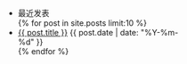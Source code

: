 <div class="span3 side-bar hidden-print" valign="top">
	<div class="well well-large" style="max-width: 340px; padding: 0px 0;">
		<ul class="nav nav-list">
			<li class="nav-header">最近发表</li>
			{% for post in site.posts limit:10 %}
			<li><a href="{{post.url}}">{{ post.title }}</a> {{ post.date | date: "%Y-%m-%d" }}</li>
			{% endfor %}
		</ul>
	</div>
</div>